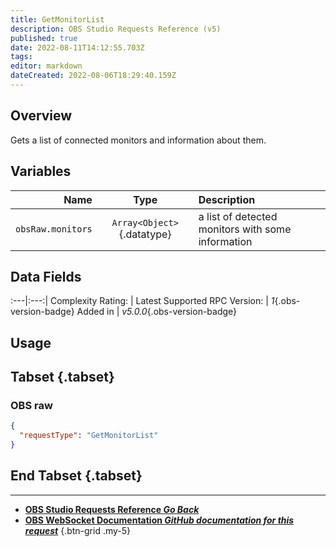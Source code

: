 ```yaml
---
title: GetMonitorList
description: OBS Studio Requests Reference (v5)
published: true
date: 2022-08-11T14:12:55.703Z
tags: 
editor: markdown
dateCreated: 2022-08-06T18:29:40.159Z
---
```


## Overview
Gets a list of connected monitors and information about them.

## Variables
Name | Type | Description | 
----:|:---------:|:------------|
`obsRaw.monitors` | `Array<Object>`{.datatype} | a list of detected monitors with some information

## Data Fields
:---|:---:|
Complexity Rating: | <span class="stars stars--2"></span>
Latest Supported RPC Version: | *1*{.obs-version-badge}
Added in | *v5.0.0*{.obs-version-badge}

## Usage
## Tabset {.tabset}
### OBS raw
```json
{
  "requestType": "GetMonitorList"
}
```
## End Tabset {.tabset}

---

- [<i class="mdi mdi-chevron-left"></i>**OBS Studio Requests Reference *Go Back***](/en/Broadcasters/OBS/Requests)
- [<i class="mdi mdi-github"></i> **OBS WebSocket Documentation *GitHub documentation for this request***](https://github.com/obsproject/obs-websocket/blob/master/docs/generated/protocol.md#getmonitorlist)
{.btn-grid .my-5}
